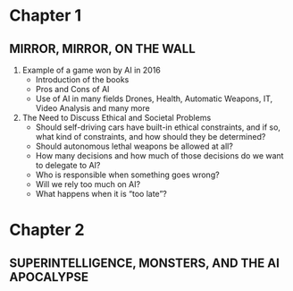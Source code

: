 # Chapter 1
## MIRROR, MIRROR, ON THE WALL

1. Example of a game won by AI in 2016
     - Introduction of the books
     - Pros and Cons of AI
     - Use of AI in many fields Drones, Health, Automatic Weapons, IT, Video Analysis and many more
2. The Need to Discuss Ethical and Societal Problems
     - Should self-driving cars have built-in ethical constraints, and if so, what kind of constraints, and how should they be determined?
     - Should autonomous lethal weapons be allowed at all?
     - How many decisions and how much of those decisions do we want to delegate to AI?
     - Who is responsible when something goes wrong?
     - Will we rely too much on AI?
     - What happens when it is “too late”?

# Chapter 2
## SUPERINTELLIGENCE, MONSTERS, AND THE AI APOCALYPSE

